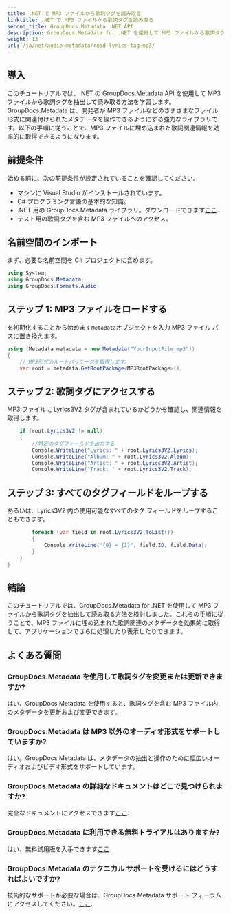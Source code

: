 ```yaml
---
title: .NET で MP3 ファイルから歌詞タグを読み取る
linktitle: .NET で MP3 ファイルから歌詞タグを読み取る
second_title: GroupDocs.Metadata .NET API
description: GroupDocs.Metadata for .NET を使用して MP3 ファイルから歌詞タグを抽出する方法を学びます。ステップバイステップのチュートリアルに従ってください。
weight: 13
url: /ja/net/audio-metadata/read-lyrics-tag-mp3/
---
```

## 導入
このチュートリアルでは、.NET の GroupDocs.Metadata API を使用して MP3 ファイルから歌詞タグを抽出して読み取る方法を学習します。 GroupDocs.Metadata は、開発者が MP3 ファイルなどのさまざまなファイル形式に関連付けられたメタデータを操作できるようにする強力なライブラリです。以下の手順に従うことで、MP3 ファイルに埋め込まれた歌詞関連情報を効率的に取得できるようになります。
## 前提条件
始める前に、次の前提条件が設定されていることを確認してください。
- マシンに Visual Studio がインストールされています。
- C# プログラミング言語の基本的な知識。
-  .NET 用の GroupDocs.Metadata ライブラリ。ダウンロードできます[ここ](https://releases.groupdocs.com/metadata/net/).
- テスト用の歌詞タグを含む MP3 ファイルへのアクセス。

## 名前空間のインポート
まず、必要な名前空間を C# プロジェクトに含めます。
```csharp
using System;
using GroupDocs.Metadata;
using GroupDocs.Formats.Audio;
```
## ステップ 1: MP3 ファイルをロードする
を初期化することから始めます`Metadata`オブジェクトを入力 MP3 ファイル パスに置き換えます。
```csharp
using (Metadata metadata = new Metadata("YourInputFile.mp3"))
{
    // MP3形式のルートパッケージを取得します。
    var root = metadata.GetRootPackage<MP3RootPackage>();
```
## ステップ 2: 歌詞タグにアクセスする
MP3 ファイルに Lyrics3V2 タグが含まれているかどうかを確認し、関連情報を取得します。
```csharp
    if (root.Lyrics3V2 != null)
    {
        //特定のタグフィールドを出力する
        Console.WriteLine("Lyrics: " + root.Lyrics3V2.Lyrics);
        Console.WriteLine("Album: " + root.Lyrics3V2.Album);
        Console.WriteLine("Artist: " + root.Lyrics3V2.Artist);
        Console.WriteLine("Track: " + root.Lyrics3V2.Track);
```
## ステップ 3: すべてのタグフィールドをループする
あるいは、Lyrics3V2 内の使用可能なすべてのタグ フィールドをループすることもできます。
```csharp
        foreach (var field in root.Lyrics3V2.ToList())
        {
            Console.WriteLine("{0} = {1}", field.ID, field.Data);
        }
    }
}
```

## 結論
このチュートリアルでは、GroupDocs.Metadata for .NET を使用して MP3 ファイルから歌詞タグを抽出して読み取る方法を検討しました。これらの手順に従うことで、MP3 ファイルに埋め込まれた歌詞関連のメタデータを効果的に取得して、アプリケーションでさらに処理したり表示したりできます。

## よくある質問
### GroupDocs.Metadata を使用して歌詞タグを変更または更新できますか?
はい、GroupDocs.Metadata を使用すると、歌詞タグを含む MP3 ファイル内のメタデータを更新および変更できます。
### GroupDocs.Metadata は MP3 以外のオーディオ形式をサポートしていますか?
はい。GroupDocs.Metadata は、メタデータの抽出と操作のために幅広いオーディオおよびビデオ形式をサポートしています。
### GroupDocs.Metadata の詳細なドキュメントはどこで見つけられますか?
完全なドキュメントにアクセスできます[ここ](https://tutorials.groupdocs.com/metadata/net/).
### GroupDocs.Metadata に利用できる無料トライアルはありますか?
はい、無料試用版を入手できます[ここ](https://releases.groupdocs.com/).
### GroupDocs.Metadata のテクニカル サポートを受けるにはどうすればよいですか?
技術的なサポートが必要な場合は、GroupDocs.Metadata サポート フォーラムにアクセスしてください。[ここ](https://forum.groupdocs.com/c/metadata/14).